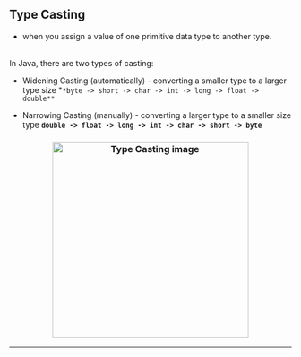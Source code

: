 ## Type Casting 
- when you assign a value of one primitive data type to another type.
<br>
In Java, there are two types of casting:

- Widening Casting (automatically) - converting a smaller type to a larger type size
*`*byte -> short -> char -> int -> long -> float -> double**`

- Narrowing Casting (manually) - converting a larger type to a smaller size type
**`double -> float -> long -> int -> char -> short -> byte`**

<h3 align="center">
  <img src="https://static.javatpoint.com/core/images/type-casting-in-java.png" alt="Type Casting image" height="350px">
</h3>

---

